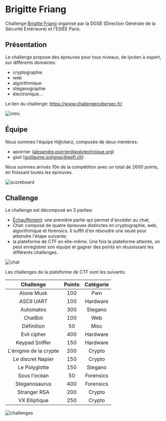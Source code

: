 # Brigitte Friang

Challenge [Brigitte Friang](https://www.defense.gouv.fr/dgse/tout-le-site/operation-brigitte-friang-prets-pour-relever-le-defi) organisé par la DGSE (Direction Générale de la Sécurité Extérieure) et l'ESIEE Paris. 

## Présentation

Le challenge propose des épreuves pour tous niveaux, de lycéen à expert, sur différents domaines:
- cryptographie
- web
- algorithmique
- stéganographie
- électronique...

Le lien du challenge: https://www.challengecybersec.fr/

![intro](images/introduction.png)

## Équipe

Nous sommes l'équipe H@ckerz, composée de deux membres:
- apoirrier (alexandre.poirrier@polytechnique.org)
- gsol (guillaume.solignac@epfl.ch)

Nous sommes arrivés 10e de la compétition avec un total de 2600 points, en finissant toutes les épreuves.

![scoreboard](images/scoreboard.png)

## Challenge

Le challenge est décomposé en 3 parties:
- [Échauffement](echauffement.md): une première partie qui permet d'accéder au chat;
- Chat: composé de quatre épreuves distinctes en cryptographie, web, algorithmique et forensics. Il suffit d'en résoudre une seule pour atteindre l'étape suivante;
- la plateforme de CTF en elle-même. Une fois la plateforme atteinte, on peut enregistrer son équipe et gagner des points en réussissant les différents challenges.

![chat](images/chat.png)

Les challenges de la plateforme de CTF sont les suivants:


| Challenge | Points | Catégorie |
|:-:|:-:|:-:|
| Alone Musk | 100 | Pwn |
| ASCII UART | 100 | Hardware |
| Automatos | 300 | Stegano |
| ChatBot | 100 | Web |
| Définition | 50 | Misc |
| Evil cipher | 400 | Hardware |
| Keypad Sniffer | 150 | Hardware |
| L'énigme de la crypte | 200 | Crypto |
| Le discret Napier | 150 | Crypto |
| Le Polyglotte | 150 | Stegano |
| Sous l'océan | 50 | Forensics |
| Steganosaurus | 400 | Forensics |
| Stranger RSA | 200 | Crypto |
| VX Elliptique | 250 | Crypto |

![challenges](images/challenges.png)
